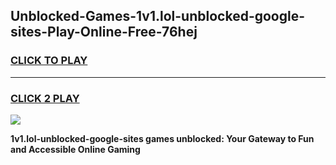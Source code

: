 
## Unblocked-Games-1v1.lol-unblocked-google-sites-Play-Online-Free-76hej
<h3>
<a href="https://premium76.site?title=1v1.lol-unblocked-google-sites&ref=26A">CLICK TO PLAY</a></h3>
<hr>

<h3>
<a href="https://premium76.site?title=1v1.lol-unblocked-google-sites&ref=26A">CLICK 2 PLAY</a>
  
</h3>

<a href="https://premium76.site?title=1v1.lol-unblocked-google-sites&ref=26A"><img src="https://clearcache.store/games.png"></a>


**1v1.lol-unblocked-google-sites games unblocked: Your Gateway to Fun and Accessible Online Gaming**
